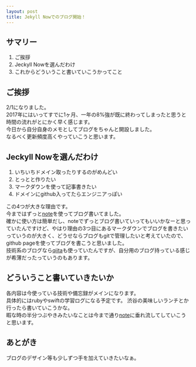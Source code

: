 ```yaml
---
layout: post
title: Jekyll Nowでのブログ開始！
---
```


## サマリー

1. ご挨拶
1. Jeckyll Nowを選んだわけ
1. これからどういうこと書いていこうかってこと


## ご挨拶
2/1になりました。  
2017年にはいってすでに1ヶ月、一年の8%強が既に終わってしまったと思うと時間の流れがとにかく早く感じます。  
今日から自分自身のメモとしてブログをちゃんと開設しました。    
なるべく更新頻度高くやっていこうと思います。  

## Jeckyll Nowを選んだわけ
1. いちいちドメイン取ったりするのがめんどい
1. とっとと作りたい
1. マークダウンを使って記事書きたい
1. ドメインにgithub入ってたらエンジニアっぽい

この4つが大きな理由です。  
今まではずっと[note](https://note.mu/emahiro)を使ってブログ書いてました。  
確かに使い方は簡単だし、noteでずっとブログ書いていってもいいかなーと思っていたんですけど、やはり理由の3つ目にあるマークダウンでブログを書きたいっていうのが大きく、どうせならブログもgitで管理したいと考えていたので、github pageを使ってブログを書こうと思いました。  
技術系のブログなら[qiita](http://qiita.com/emahiro)も使っていたんですが、自分用のブログ持っている感じが希薄だったっていうのもあります。

## どういうこと書いていきたいか
各内容は今使っている技術や備忘録がメインになります。  
具体的にはrubyやswiftの学習ログになる予定です。
渋谷の美味しいランチとか行ったら書いていこうかな。  
暇な時の半分つぶやきみたいなことは今まで通り[note](https://note.mu/emahiro)に垂れ流してしていこうと思います。

## あとがき
ブログのデザイン等も少しずつ手を加えていきたいなぁ。  
